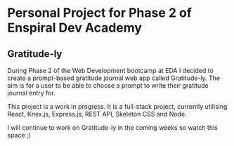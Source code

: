 # Personal Project for Phase 2 of Enspiral Dev Academy

## Gratitude-ly

During Phase 2 of the Web Development bootcamp at EDA I decided to create a prompt-based gratitude journal web app called Gratitude-ly. The aim is for a user to be able to choose a prompt to write their gratitude journal entry for. 

This project is a work in progress. It is a full-stack project, currently utilising React, Knex.js, Express.js, REST API, Skeleton CSS and Node.

I will continue to work on Gratitude-ly in the coming weeks so watch this space ;)
